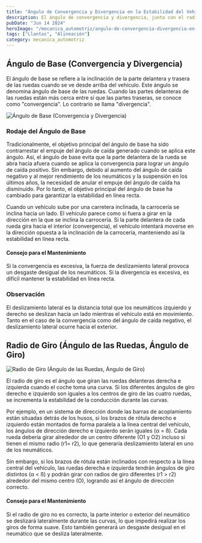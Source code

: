 ```yaml
---
title: "Ángulo de Convergencia y Divergencia en la Estabilidad del Vehículoo"
description: El ángulo de convergencia y divergencia, junto con el radio de giro, son cruciales para la estabilidad y manejo del vehículo. Aprende cómo estos factores afectan la conducción y el desgaste de los neumáticos.
pubDate: "Jun 14 2024"
heroImage: "/mecanica_automotriz/angulo-de-convergencia-divergencia-en-la-estabilidad-vehiculo.png"
tags: ["Llantas", "Alineación"]
category: mecanica_automotriz
---
```


## Ángulo de Base (Convergencia y Divergencia)

El ángulo de base se refiere a la inclinación de la parte delantera y trasera de las ruedas cuando se ve desde arriba del vehículo. Este ángulo se denomina ángulo de base de las ruedas. Cuando las partes delanteras de las ruedas están más cerca entre sí que las partes traseras, se conoce como "convergencia". Lo contrario se llama "divergencia".

![Ángulo de Base (Convergencia y Divergencia)](/mecanica_automotriz/angulo-de-convergencia-divergencia-en-la-estabilidad-vehiculo1.png)

### Rodaje del Ángulo de Base

Tradicionalmente, el objetivo principal del ángulo de base ha sido contrarrestar el empuje del ángulo de caída generado cuando se aplica este ángulo. Así, el ángulo de base evita que la parte delantera de la rueda se abra hacia afuera cuando se aplica la convergencia para lograr un ángulo de caída positivo. Sin embargo, debido al aumento del ángulo de caída negativo y al mejor rendimiento de los neumáticos y la suspensión en los últimos años, la necesidad de anular el empuje del ángulo de caída ha disminuido. Por lo tanto, el objetivo principal del ángulo de base ha cambiado para garantizar la estabilidad en línea recta.

Cuando un vehículo sube por una carretera inclinada, la carrocería se inclina hacia un lado. El vehículo parece como si fuera a girar en la dirección en la que se inclina la carrocería. Si la parte delantera de cada rueda gira hacia el interior (convergencia), el vehículo intentará moverse en la dirección opuesta a la inclinación de la carrocería, manteniendo así la estabilidad en línea recta.

#### Consejo para el Mantenimiento

Si la convergencia es excesiva, la fuerza de deslizamiento lateral provoca un desgaste desigual de los neumáticos. Si la divergencia es excesiva, es difícil mantener la estabilidad en línea recta.

### Observación

El deslizamiento lateral es la distancia total que los neumáticos izquierdo y derecho se deslizan hacia un lado mientras el vehículo está en movimiento. Tanto en el caso de la convergencia como del ángulo de caída negativo, el deslizamiento lateral ocurre hacia el exterior.

## Radio de Giro (Ángulo de las Ruedas, Ángulo de Giro)

![Radio de Giro (Ángulo de las Ruedas, Ángulo de Giro)](/mecanica_automotriz/angulo-de-convergencia-divergencia-en-la-estabilidad-vehiculo2.png)

El radio de giro es el ángulo que giran las ruedas delanteras derecha e izquierda cuando el coche toma una curva. Si los diferentes ángulos de giro derecho e izquierdo son iguales a los centros de giro de las cuatro ruedas, se incrementa la estabilidad de la conducción durante las curvas.

Por ejemplo, en un sistema de dirección donde las barras de acoplamiento están situadas detrás de los husos, si los brazos de rótula derecho e izquierdo están montados de forma paralela a la línea central del vehículo, los ángulos de dirección derecho e izquierdo serán iguales (α = ß). Cada rueda debería girar alrededor de un centro diferente (O1 y O2) incluso si tienen el mismo radio (r1= r2), lo que generaría deslizamiento lateral en uno de los neumáticos.

Sin embargo, si los brazos de rótula están inclinados con respecto a la línea central del vehículo, las ruedas derecha e izquierda tendrán ángulos de giro distintos (α < ß) y podrán girar con radios de giro diferentes (r1 > r2) alrededor del mismo centro (O), logrando así el ángulo de dirección correcto.

#### Consejo para el Mantenimiento

Si el radio de giro no es correcto, la parte interior o exterior del neumático se deslizará lateralmente durante las curvas, lo que impedirá realizar los giros de forma suave. Esto también generará un desgaste desigual en el neumático que se desliza lateralmente.
